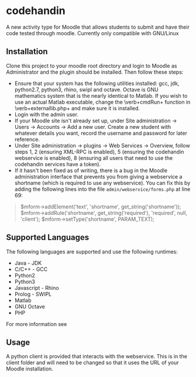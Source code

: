 codehandin
==========

A new activity type for Moodle that allows students to submit and have their code tested through moodle. Currently only compatible with GNU/Linux

Installation
------------
Clone this project to your moodle root directory and login to Moodle as Administrator and the plugin should be installed. Then follow these steps:


* Ensure that your system has the following utilities installed: gcc, jdk, python2.7, python3, rhino, swipl and octave. Octave is GNU mathematics system that is the nearly identical to Matlab. If you wish to use an actual Matlab executable, change the \verb+cmdRun+ function in \verb+externallib.php+ and make sure it is installed.
* Login with the admin user. 
* If your Moodle site isn't already set up, under Site administration $\rightarrow$ Users $\rightarrow$ Accounts $\rightarrow$ Add  a new user. Create a new student with whatever details you want, record the username and password for later reference.
* Under Site administration -> plugins -> Web Services -> Overview, follow steps 1, 2 (ensuring XML-RPC is enabled), 5 (ensuring the codehandin webservice is enabled), 8 (ensuring all users that need to use the codehandin services have a token).
* If it hasn't been fixed as of writing, there is a bug in the Moodle administration interface that prevents you from giving a webservice a shortname (which is required to use any webservice). You can fix this by adding the following lines into the file `admin/webservice/forms.php` at line 69:

>    $mform->addElement('text', 'shortname', get_string('shortname'));
>    $mform->addRule('shortname', get_string('required'), 'required', null, 'client');
>    $mform->setType('shortname', PARAM_TEXT);


Supported Languages
-------------------
The following languages are supported and use the following runtimes:

* Java - JDK
* C/C++ - GCC
* Python2
* Python3
* Javascript - Rhino
* Prolog - SWIPL
* Matlab
* GNU Octave
* PHP

For more information see

Usage
-----

A python client is provided that interacts with the webservice. This is in the client folder and will need to be changed so that it uses the URL of your Moodle installation.